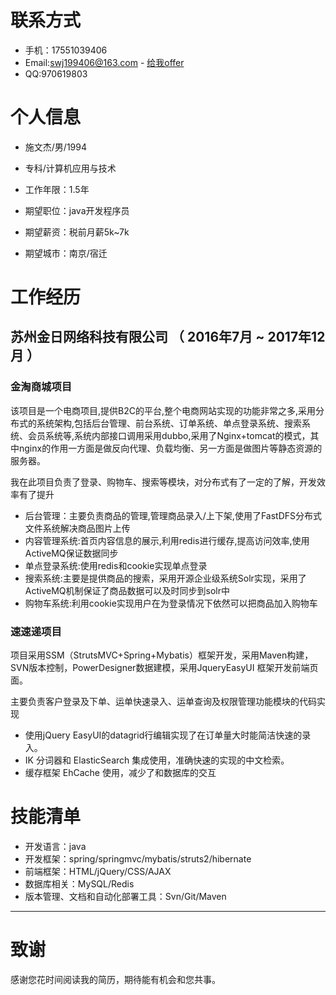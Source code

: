 <title>线上简历</title>

# 联系方式

- 手机：17551039406
- Email:swj199406@163.com  - <a href="mailto:swj199406@163.com">给我offer</a>
- QQ:970619803


# 个人信息

 - 施文杰/男/1994
 - 专科/计算机应用与技术 
 - 工作年限：1.5年

 - 期望职位：java开发程序员
 - 期望薪资：税前月薪5k~7k
 - 期望城市：南京/宿迁


# 工作经历

## 苏州金日网络科技有限公司 （ 2016年7月 ~ 2017年12月 ）

### 金淘商城项目 
该项目是一个电商项目,提供B2C的平台,整个电商网站实现的功能非常之多,采用分布式的系统架构,包括后台管理、前台系统、订单系统、单点登录系统、搜索系统、会员系统等,系统内部接口调用采用dubbo,采用了Nginx+tomcat的模式，其中nginx的作用一方面是做反向代理、负载均衡、另一方面是做图片等静态资源的服务器。

我在此项目负责了登录、购物车、搜索等模块，对分布式有了一定的了解，开发效率有了提升
 - 后台管理：主要负责商品的管理,管理商品录入/上下架,使用了FastDFS分布式文件系统解决商品图片上传
 - 内容管理系统:首页内容信息的展示,利用redis进行缓存,提高访问效率,使用ActiveMQ保证数据同步
 - 单点登录系统:使用redis和cookie实现单点登录
 - 搜索系统:主要是提供商品的搜索，采用开源企业级系统Solr实现，采用了ActiveMQ机制保证了商品数据可以及时同步到solr中
 - 购物车系统:利用cookie实现用户在为登录情况下依然可以把商品加入购物车



### 速速递项目 
项目采用SSM（StrutsMVC+Spring+Mybatis）框架开发，采用Maven构建，SVN版本控制，PowerDesigner数据建模，采用JqueryEasyUI 框架开发前端页面。

主要负责客户登录及下单、运单快速录入、运单查询及权限管理功能模块的代码实现

 - 使用jQuery EasyUI的datagrid行编辑实现了在订单量大时能简洁快速的录入。
 - IK 分词器和 ElasticSearch 集成使用，准确快速的实现的中文检索。
 - 缓存框架 EhCache 使用，减少了和数据库的交互



    
    
# 技能清单

- 开发语言：java
- 开发框架：spring/springmvc/mybatis/struts2/hibernate
- 前端框架：HTML/jQuery/CSS/AJAX
- 数据库相关：MySQL/Redis
- 版本管理、文档和自动化部署工具：Svn/Git/Maven
      
---      
# 致谢
感谢您花时间阅读我的简历，期待能有机会和您共事。
